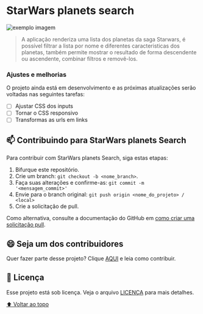 # StarWars planets search

<img src="exemplo-image.png" alt="exemplo imagem">

> A aplicação renderiza uma lista dos planetas da saga Starwars, é possível filtrar a lista por nome e diferentes caracteristicas dos planetas, também permite mostrar o resultado de forma descendente ou ascendente, combinar filtros e removê-los.


### Ajustes e melhorias

O projeto ainda está em desenvolvimento e as próximas atualizações serão voltadas nas seguintes tarefas:

- [ ] Ajustar CSS dos inputs
- [ ] Tornar o CSS responsivo
- [ ] Transformas as urls em links

## 📫 Contribuindo para StarWars planets Search

Para contribuir com StarWars planets Search, siga estas etapas:

1. Bifurque este repositório.
2. Crie um branch: `git checkout -b <nome_branch>`.
3. Faça suas alterações e confirme-as: `git commit -m '<mensagem_commit>'`
4. Envie para o branch original: `git push origin <nome_do_projeto> / <local>`
5. Crie a solicitação de pull.

Como alternativa, consulte a documentação do GitHub em [como criar uma solicitação pull](https://help.github.com/en/github/collaborating-with-issues-and-pull-requests/creating-a-pull-request).



## 😄 Seja um dos contribuidores<br>

Quer fazer parte desse projeto? Clique [AQUI](CONTRIBUTING.md) e leia como contribuir.

## 📝 Licença

Esse projeto está sob licença. Veja o arquivo [LICENÇA](LICENSE.md) para mais detalhes.

[⬆ Voltar ao topo](#projeto-starwars-planets-search
)<br>
